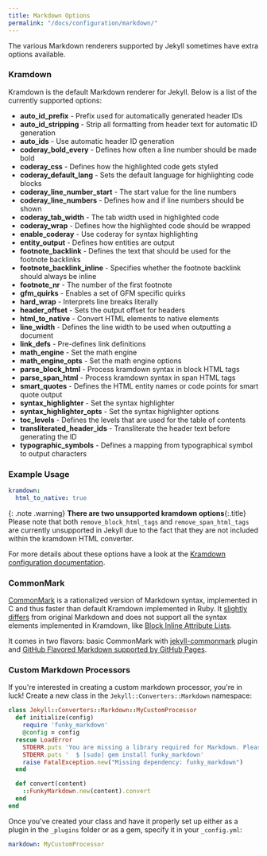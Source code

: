 ```yaml
---
title: Markdown Options
permalink: "/docs/configuration/markdown/"
---
```

The various Markdown renderers supported by Jekyll sometimes have extra options
available.

### Kramdown

Kramdown is the default Markdown renderer for Jekyll. Below is a list of the
currently supported options:

* **auto_id_prefix** - Prefix used for automatically generated header IDs
* **auto_id_stripping** - Strip all formatting from header text for automatic ID generation
* **auto_ids** - Use automatic header ID generation
* **coderay_bold_every** - Defines how often a line number should be made bold
* **coderay_css** - Defines how the highlighted code gets styled
* **coderay_default_lang** - Sets the default language for highlighting code blocks
* **coderay_line_number_start** - The start value for the line numbers
* **coderay_line_numbers** - Defines how and if line numbers should be shown
* **coderay_tab_width** - The tab width used in highlighted code
* **coderay_wrap** - Defines how the highlighted code should be wrapped
* **enable_coderay** - Use coderay for syntax highlighting
* **entity_output** - Defines how entities are output
* **footnote_backlink** - Defines the text that should be used for the footnote backlinks
* **footnote_backlink_inline** - Specifies whether the footnote backlink should always be inline
* **footnote_nr** - The number of the first footnote
* **gfm_quirks** - Enables a set of GFM specific quirks
* **hard_wrap** - Interprets line breaks literally
* **header_offset** - Sets the output offset for headers
* **html_to_native** - Convert HTML elements to native elements
* **line_width** - Defines the line width to be used when outputting a document
* **link_defs** - Pre-defines link definitions
* **math_engine** - Set the math engine
* **math_engine_opts** - Set the math engine options
* **parse_block_html** - Process kramdown syntax in block HTML tags
* **parse_span_html** - Process kramdown syntax in span HTML tags
* **smart_quotes** - Defines the HTML entity names or code points for smart quote output
* **syntax_highlighter** - Set the syntax highlighter
* **syntax_highlighter_opts** - Set the syntax highlighter options
* **toc_levels** - Defines the levels that are used for the table of contents
* **transliterated_header_ids** - Transliterate the header text before generating the ID
* **typographic_symbols** - Defines a mapping from typographical symbol to output characters

### Example Usage
```yaml
kramdown:
  html_to_native: true
```

{: .note .warning}
**There are two unsupported kramdown options**{:.title}<br>
Please note that both <code>remove_block_html_tags</code> and
<code>remove_span_html_tags</code> are currently unsupported in Jekyll due
to the fact that they are not included within the kramdown HTML converter.

For more details about these options have a look at the [Kramdown configuration documentation](https://kramdown.gettalong.org/options.html).

### CommonMark

[CommonMark](https://commonmark.org/) is a rationalized version of Markdown syntax, implemented in C and thus faster than default Kramdown implemented in Ruby. It [slightly differs](https://github.com/commonmark/CommonMark#differences-from-original-markdown) from original Markdown and does not support all the syntax elements implemented in Kramdown, like [Block Inline Attribute Lists](https://kramdown.gettalong.org/syntax.html#block-ials).

It comes in two flavors: basic CommonMark with [jekyll-commonmark](https://github.com/jekyll/jekyll-commonmark) plugin and [GitHub Flavored Markdown supported by GitHub Pages](https://github.com/github/jekyll-commonmark-ghpages).

### Custom Markdown Processors

If you're interested in creating a custom markdown processor, you're in luck! Create a new class in the `Jekyll::Converters::Markdown` namespace:

```ruby
class Jekyll::Converters::Markdown::MyCustomProcessor
  def initialize(config)
    require 'funky_markdown'
    @config = config
  rescue LoadError
    STDERR.puts 'You are missing a library required for Markdown. Please run:'
    STDERR.puts '  $ [sudo] gem install funky_markdown'
    raise FatalException.new("Missing dependency: funky_markdown")
  end

  def convert(content)
    ::FunkyMarkdown.new(content).convert
  end
end
```

Once you've created your class and have it properly set up either as a plugin
in the `_plugins` folder or as a gem, specify it in your `_config.yml`:

```yaml
markdown: MyCustomProcessor
```
